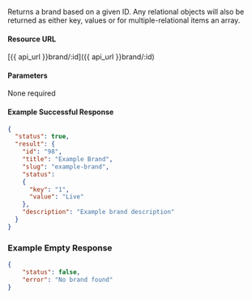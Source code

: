 Returns a brand based on a given ID. Any relational objects will also be returned as either key, values or for multiple-relational items an array.


#### Resource URL
[{{ api_url }}brand/:id]({{ api_url }}brand/:id)


#### Parameters
None required

<!--code-->
#### Example Successful Response
``` json
{
  "status": true,
  "result": {
    "id": "98",
    "title": "Example Brand",
    "slug": "example-brand",
    "status":
    {
      "key": "1",
      "value": "Live"
    },
    "description": "Example brand description"
  }
}
```


### Example Empty Response
``` json
{
    "status": false,
    "error": "No brand found"
}
```
<!--/code-->